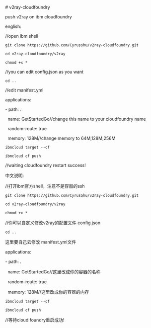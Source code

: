 \# v2ray-cloudfoundry

push v2ray on ibm cloudfoundry

  

english:

  

//open ibm shell

  

`git clone https://github.com/Cyrusshu/v2ray-cloudfoundry.git`

`cd v2ray-cloudfoundry/v2ray`

`chmod +x *`

//you can edit config.json as you want

`cd ..`

  

//edit manifest.yml

applications:

\- path: .

  name: GetStartedGo//change this name to your cloudfoundry name

  random-route: true

  memory: 128M//change memory to 64M,128M,256M

  

`ibmcloud target --cf`

`ibmcloud cf push`

  

//waiting cloudfoundry restart success!


中文说明:

  

//打开ibm官方shell，注意不是容器的ssh

  

`git clone https://github.com/CyrusShu/v2ray-cloudfoundry.git`

`cd v2ray-cloudfoundry/v2ray`

`chmod +x *` 

//你可以自定义修改v2ray的配置文件 config.json

`cd ..`

这里要自己去修改 manifest.yml文件

applications:

\- path: .

  name: GetStartedGo//这里改成你的容器的名称

  random-route: true

  memory: 128M//这里改成你的容器的内存

  

`ibmcloud target --cf`

`ibmcloud cf push`

  

//等待cloud foundry重启成功!
